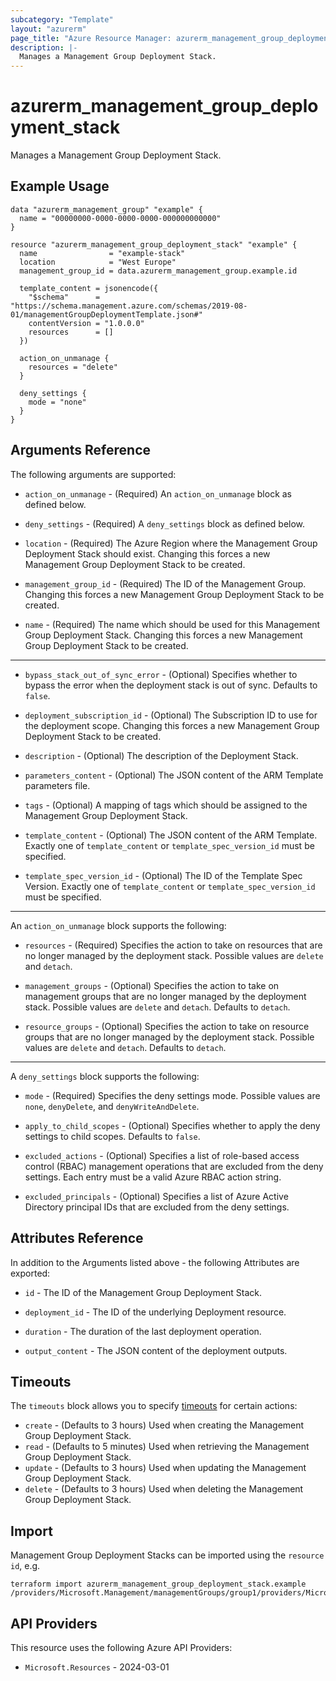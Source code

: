 ```yaml
---
subcategory: "Template"
layout: "azurerm"
page_title: "Azure Resource Manager: azurerm_management_group_deployment_stack"
description: |-
  Manages a Management Group Deployment Stack.
---
```


# azurerm_management_group_deployment_stack

Manages a Management Group Deployment Stack.

## Example Usage

```hcl
data "azurerm_management_group" "example" {
  name = "00000000-0000-0000-0000-000000000000"
}

resource "azurerm_management_group_deployment_stack" "example" {
  name                = "example-stack"
  location            = "West Europe"
  management_group_id = data.azurerm_management_group.example.id

  template_content = jsonencode({
    "$schema"      = "https://schema.management.azure.com/schemas/2019-08-01/managementGroupDeploymentTemplate.json#"
    contentVersion = "1.0.0.0"
    resources      = []
  })

  action_on_unmanage {
    resources = "delete"
  }

  deny_settings {
    mode = "none"
  }
}
```

## Arguments Reference

The following arguments are supported:

* `action_on_unmanage` - (Required) An `action_on_unmanage` block as defined below.

* `deny_settings` - (Required) A `deny_settings` block as defined below.

* `location` - (Required) The Azure Region where the Management Group Deployment Stack should exist. Changing this forces a new Management Group Deployment Stack to be created.

* `management_group_id` - (Required) The ID of the Management Group. Changing this forces a new Management Group Deployment Stack to be created.

* `name` - (Required) The name which should be used for this Management Group Deployment Stack. Changing this forces a new Management Group Deployment Stack to be created.

---

* `bypass_stack_out_of_sync_error` - (Optional) Specifies whether to bypass the error when the deployment stack is out of sync. Defaults to `false`.

* `deployment_subscription_id` - (Optional) The Subscription ID to use for the deployment scope. Changing this forces a new Management Group Deployment Stack to be created.

* `description` - (Optional) The description of the Deployment Stack.

* `parameters_content` - (Optional) The JSON content of the ARM Template parameters file.

* `tags` - (Optional) A mapping of tags which should be assigned to the Management Group Deployment Stack.

* `template_content` - (Optional) The JSON content of the ARM Template. Exactly one of `template_content` or `template_spec_version_id` must be specified.

* `template_spec_version_id` - (Optional) The ID of the Template Spec Version. Exactly one of `template_content` or `template_spec_version_id` must be specified.

---

An `action_on_unmanage` block supports the following:

* `resources` - (Required) Specifies the action to take on resources that are no longer managed by the deployment stack. Possible values are `delete` and `detach`.

* `management_groups` - (Optional) Specifies the action to take on management groups that are no longer managed by the deployment stack. Possible values are `delete` and `detach`. Defaults to `detach`.

* `resource_groups` - (Optional) Specifies the action to take on resource groups that are no longer managed by the deployment stack. Possible values are `delete` and `detach`. Defaults to `detach`.

---

A `deny_settings` block supports the following:

* `mode` - (Required) Specifies the deny settings mode. Possible values are `none`, `denyDelete`, and `denyWriteAndDelete`.

* `apply_to_child_scopes` - (Optional) Specifies whether to apply the deny settings to child scopes. Defaults to `false`.

* `excluded_actions` - (Optional) Specifies a list of role-based access control (RBAC) management operations that are excluded from the deny settings. Each entry must be a valid Azure RBAC action string.

* `excluded_principals` - (Optional) Specifies a list of Azure Active Directory principal IDs that are excluded from the deny settings.

## Attributes Reference

In addition to the Arguments listed above - the following Attributes are exported: 

* `id` - The ID of the Management Group Deployment Stack.

* `deployment_id` - The ID of the underlying Deployment resource.

* `duration` - The duration of the last deployment operation.

* `output_content` - The JSON content of the deployment outputs.

## Timeouts

The `timeouts` block allows you to specify [timeouts](https://developer.hashicorp.com/terraform/language/resources/configure#define-operation-timeouts) for certain actions:

* `create` - (Defaults to 3 hours) Used when creating the Management Group Deployment Stack.
* `read` - (Defaults to 5 minutes) Used when retrieving the Management Group Deployment Stack.
* `update` - (Defaults to 3 hours) Used when updating the Management Group Deployment Stack.
* `delete` - (Defaults to 3 hours) Used when deleting the Management Group Deployment Stack.

## Import

Management Group Deployment Stacks can be imported using the `resource id`, e.g.

```shell
terraform import azurerm_management_group_deployment_stack.example /providers/Microsoft.Management/managementGroups/group1/providers/Microsoft.Resources/deploymentStacks/stack1
```

## API Providers
<!-- This section is generated, changes will be overwritten -->
This resource uses the following Azure API Providers:

* `Microsoft.Resources` - 2024-03-01
